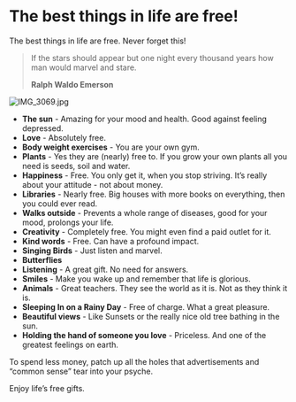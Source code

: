 # The best things in life are free!

The best things in life are free. Never forget this!

> If the stars should appear but one night every thousand years how man would marvel and stare.
> 
> 
> **Ralph Waldo Emerson**
> 

![IMG_3069.jpg](The%20best%20things%20in%20life%20are%20free!%2041816111f2b6414195d8f74576c8519c/IMG_3069.jpg)

- **The sun** - Amazing for your mood and health. Good against feeling depressed.
- **Love** - Absolutely free.
- **Body weight exercises** - You are your own gym.
- **Plants** - Yes they are (nearly) free to. If you grow your own plants all you need is seeds, soil and water.
- **Happiness** - Free. You only get it, when you stop striving. It’s really about your attitude - not about money.
- **Libraries** - Nearly free. Big houses with more books on everything, then you could ever read.
- **Walks outside** - Prevents a whole range of diseases, good for your mood, prolongs your life.
- **Creativity** - Completely free. You might even find a paid outlet for it.
- **Kind words** - Free. Can have a profound impact.
- **Singing Birds** - Just listen and marvel.
- **Butterflies**
- **Listening** - A great gift. No need for answers.
- **Smiles** - Make you wake up and remember that life is glorious.
- **Animals** - Great teachers. They see the world as it is. Not as they think it is.
- **Sleeping In on a Rainy Day** - Free of charge. What a great pleasure.
- **Beautiful views** - Like Sunsets or the really nice old tree bathing in the sun.
- **Holding the hand of someone you love** - Priceless. And one of the greatest feelings on earth.

To spend less money, patch up all the holes that advertisements and “common sense” tear into your psyche.

Enjoy life’s free gifts.